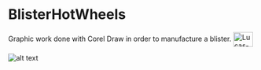 # BlisterHotWheels
Graphic work done with Corel Draw in order to manufacture a blister.
<img align="center" alt="Lucas-Angular" height="30" width="40" src="https://cdn.jsdelivr.net/gh/devicons/devicon/icons/angularjs/angularjs-original.svg">  

![alt text](https://github.com/lucas2331/BlisterHotWheels/blob/lucas2331/README.md/README.md/blisterHotWheels.png) 


